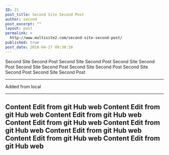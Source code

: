 ```yaml
---
ID: 21
post_title: Second Site Second Post
author: second
post_excerpt: ""
layout: post
permalink: >
  http://www.multisite2.com/second-site-second-post/
published: true
post_date: 2018-04-27 09:30:10
---
```

Second Site Second Post Second Site Second Post Second Site Second Post Second Site Second Post Second Site Second Post Second Site Second Post Second Site Second Post

<hr />

Added from local

----------------------------------------------------------------------------------------------


Content Edit from git Hub web
Content Edit from git Hub web
Content Edit from git Hub web
Content Edit from git Hub web
Content Edit from git Hub web
Content Edit from git Hub web
Content Edit from git Hub web
Content Edit from git Hub web
---------------------------------------------------------------------------------------------------------
